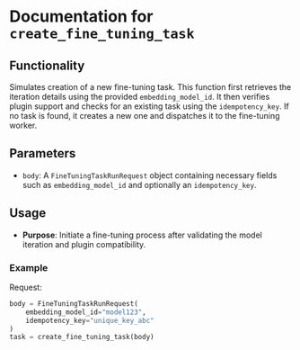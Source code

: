 # Documentation for `create_fine_tuning_task`

## Functionality

Simulates creation of a new fine-tuning task. This function first retrieves the iteration details using the provided `embedding_model_id`. It then verifies plugin support and checks for an existing task using the `idempotency_key`. If no task is found, it creates a new one and dispatches it to the fine-tuning worker.

## Parameters

- `body`: A `FineTuningTaskRunRequest` object containing necessary fields such as `embedding_model_id` and optionally an `idempotency_key`.

## Usage

- **Purpose**: Initiate a fine-tuning process after validating the model iteration and plugin compatibility.

### Example

Request:
```python
body = FineTuningTaskRunRequest(
    embedding_model_id="model123",
    idempotency_key="unique_key_abc"
)
task = create_fine_tuning_task(body)
```